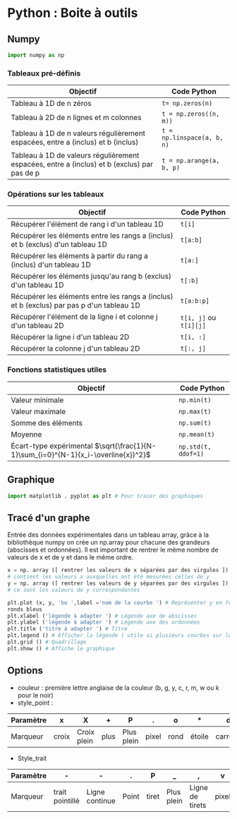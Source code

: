 # Python : Boite à outils

## Numpy

```python
import numpy as np
```

### Tableaux pré-définis

| Objectif                                      | Code Python                                            |
|-|-|
|Tableau à 1D de n zéros| `t= np.zeros(n)`|
| Tableau à 2D de n lignes et m colonnes         | `t = np.zeros((n, m))`                                 |
| Tableau à 1D de n valeurs régulièrement espacées, entre a (inclus) et b (inclus) | `t = np.linspace(a, b, n)`                              |
| Tableau à 1D de valeurs régulièrement espacées, entre a (inclus) et b (exclus) par pas de p | `t = np.arange(a, b, p)`                               |

### Opérations sur les tableaux

| Objectif                                       | Code Python                                               |
|------------------------------------------------|-----------------------------------------------------------|
| Récupérer l'élément de rang i d'un tableau 1D     | `t[i]`                                                    |
| Récupérer les éléments entre les rangs a (inclus) et b (exclus) d'un tableau 1D | `t[a:b]`                                             |
| Récupérer les éléments à partir du rang a (inclus) d'un tableau 1D | `t[a:]`                                               |
| Récupérer les éléments jusqu'au rang b (exclus) d'un tableau 1D | `t[:b]`                                               |
| Récupérer les éléments entre les rangs a (inclus) et b (exclus) par pas p d'un tableau 1D | `t[a:b:p]`                                       |
| Récupérer l'élément de la ligne i et colonne j d'un tableau 2D | `t[i, j]` ou `t[i][j]`                                 |
| Récupérer la ligne i d'un tableau 2D             | `t[i, :]`                                               |
| Récupérer la colonne j d'un tableau 2D          | `t[:, j]`                                               |

### Fonctions statistiques utiles

| Objectif                                   | Code Python                                    |
|--------------------------------------------|------------------------------------------------|
| Valeur minimale                            | `np.min(t)`                                    |
| Valeur maximale                            | `np.max(t)`                                    |
| Somme des éléments                        | `np.sum(t)`                                    |
| Moyenne                                    | `np.mean(t)`                                   |
| Écart-type expérimental $\sqrt{\frac{1}{N-1}\sum_{i=0}^{N-1}(x_i-\overline{x})^2}$                  | `np.std(t, ddof=1)`                            |

## Graphique

```python
import matplotlib . pyplot as plt # Pour tracer des graphiques
```

## Tracé d'un graphe

Entrée des données expérimentales dans un tableau array, grâce à la bibliothèque numpy on crée un
np.array pour chacune des grandeurs (abscisses et ordonnées).
Il est important de rentrer le même nombre de valeurs de x et de y et dans le même ordre.

```python
x = np. array ([ rentrer les valeurs de x séparées par des virgules ])
# contient les valeurs x auxquelles ont été mesurées celles de y
y = np. array ([ rentrer les valeurs de y séparées par des virgules ])
# ce sont les valeurs de y correspondantes

plt.plot (x, y, 'bo ',label ='nom de la courbe ') # Représenter y en fonction de x avec
ronds bleus
plt.xlabel ('légende à adapter ') # Légende axe de abscisses
plt.ylabel ('légende à adapter ') # Légende axe des ordonnées
plt.title ('titre à adapter ') # Titre
plt.legend () # Afficher la légende ( utile si plusieurs courbes sur le même graphique)
plt.grid () # Quadrillage
plt.show () # Affiche le graphique
```

## Options

- couleur : première lettre anglaise de la couleur (b, g, y, c, r, m, w ou k pour le noir)
- style_point :

| Paramètre | x   | X            | +   | P          | .   | o   | *   | d       |
|-----------|-----|--------------|-----|------------|-----|-----|-----|---------|
| Marqueur  | croix | Croix plein | plus | Plus plein | pixel | rond | étoile | carreau |

- Style_trait

| Paramètre      | -   | -  | .   | P   | _   | ,   | v   |
|----------------|-----|---|-----|-----|-----|-----|-----|
| Marqueur       | trait pointillé | Ligne continue | Point | tiret | Plus plein | Ligne de tirets | pixel |

